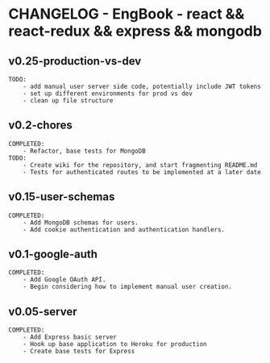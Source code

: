 # CHANGELOG - EngBook - react && react-redux && express && mongodb

## v0.25-production-vs-dev

    TODO:
    	- add manual user server side code, potentially include JWT tokens
    	- set up different environments for prod vs dev
    	- clean up file structure

## v0.2-chores

    COMPLETED:
    	- Refactor, base tests for MongoDB
    TODO:
    	- Create wiki for the repository, and start fragmenting README.md
    	- Tests for authenticated routes to be implemented at a later date

## v0.15-user-schemas

    COMPLETED:
    	- Add MongoDB schemas for users.
    	- Add cookie authentication and authentication handlers.

## v0.1-google-auth

    COMPLETED:
    	- Add Google OAuth API.
    	- Begin considering how to implement manual user creation.

## v0.05-server

    COMPLETED:
    	- Add Express basic server
    	- Hook up base application to Heroku for production
    	- Create base tests for Express
